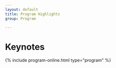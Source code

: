 ```yaml
---
layout: default
title: Program Highlights
group: Program

---
```


# Keynotes


{% include program-online.html type="program" %}

